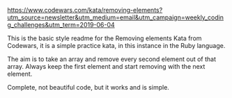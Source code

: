 https://www.codewars.com/kata/removing-elements?utm_source=newsletter&utm_medium=email&utm_campaign=weekly_coding_challenges&utm_term=2019-06-04

This is the basic style readme for the Removing elements Kata from Codewars, it
is a simple practice kata, in this instance in the Ruby language.

The aim is to take an array and remove every second element out of that array.
Always keep the first element and start removing with the next element.

Complete, not beautiful code, but it works and is simple.

